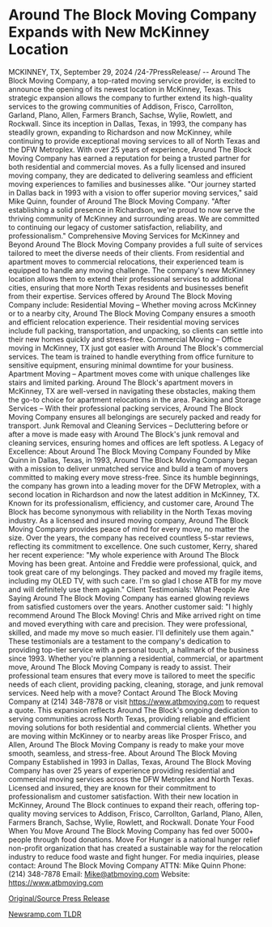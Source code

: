 # Around The Block Moving Company Expands with New McKinney Location

MCKINNEY, TX, September 29, 2024 /24-7PressRelease/ -- Around The Block Moving Company, a top-rated moving service provider, is excited to announce the opening of its newest location in McKinney, Texas. This strategic expansion allows the company to further extend its high-quality services to the growing communities of Addison, Frisco, Carrollton, Garland, Plano, Allen, Farmers Branch, Sachse, Wylie, Rowlett, and Rockwall. Since its inception in Dallas, Texas, in 1993, the company has steadily grown, expanding to Richardson and now McKinney, while continuing to provide exceptional moving services to all of North Texas and the DFW Metroplex.  With over 25 years of experience, Around The Block Moving Company has earned a reputation for being a trusted partner for both residential and commercial moves. As a fully licensed and insured moving company, they are dedicated to delivering seamless and efficient moving experiences to families and businesses alike.  "Our journey started in Dallas back in 1993 with a vision to offer superior moving services," said Mike Quinn, founder of Around The Block Moving Company. "After establishing a solid presence in Richardson, we're proud to now serve the thriving community of McKinney and surrounding areas. We are committed to continuing our legacy of customer satisfaction, reliability, and professionalism."  Comprehensive Moving Services for McKinney and Beyond Around The Block Moving Company provides a full suite of services tailored to meet the diverse needs of their clients. From residential and apartment moves to commercial relocations, their experienced team is equipped to handle any moving challenge. The company's new McKinney location allows them to extend their professional services to additional cities, ensuring that more North Texas residents and businesses benefit from their expertise.  Services offered by Around The Block Moving Company include: Residential Moving – Whether moving across McKinney or to a nearby city, Around The Block Moving Company ensures a smooth and efficient relocation experience. Their residential moving services include full packing, transportation, and unpacking, so clients can settle into their new homes quickly and stress-free.  Commercial Moving – Office moving in McKinney, TX just got easier with Around The Block's commercial services. The team is trained to handle everything from office furniture to sensitive equipment, ensuring minimal downtime for your business.  Apartment Moving – Apartment moves come with unique challenges like stairs and limited parking. Around The Block's apartment movers in McKinney, TX are well-versed in navigating these obstacles, making them the go-to choice for apartment relocations in the area.  Packing and Storage Services – With their professional packing services, Around The Block Moving Company ensures all belongings are securely packed and ready for transport.  Junk Removal and Cleaning Services – Decluttering before or after a move is made easy with Around The Block's junk removal and cleaning services, ensuring homes and offices are left spotless.  A Legacy of Excellence: About Around The Block Moving Company Founded by Mike Quinn in Dallas, Texas, in 1993, Around The Block Moving Company began with a mission to deliver unmatched service and build a team of movers committed to making every move stress-free. Since its humble beginnings, the company has grown into a leading mover for the DFW Metroplex, with a second location in Richardson and now the latest addition in McKinney, TX. Known for its professionalism, efficiency, and customer care, Around The Block has become synonymous with reliability in the North Texas moving industry.  As a licensed and insured moving company, Around The Block Moving Company provides peace of mind for every move, no matter the size. Over the years, the company has received countless 5-star reviews, reflecting its commitment to excellence. One such customer, Kerry, shared her recent experience:  "My whole experience with Around The Block Moving has been great. Antoine and Freddie were professional, quick, and took great care of my belongings. They packed and moved my fragile items, including my OLED TV, with such care. I'm so glad I chose ATB for my move and will definitely use them again."  Client Testimonials: What People Are Saying Around The Block Moving Company has earned glowing reviews from satisfied customers over the years. Another customer said:  "I highly recommend Around The Block Moving! Chris and Mike arrived right on time and moved everything with care and precision. They were professional, skilled, and made my move so much easier. I'll definitely use them again."  These testimonials are a testament to the company's dedication to providing top-tier service with a personal touch, a hallmark of the business since 1993.  Whether you're planning a residential, commercial, or apartment move, Around The Block Moving Company is ready to assist. Their professional team ensures that every move is tailored to meet the specific needs of each client, providing packing, cleaning, storage, and junk removal services.  Need help with a move? Contact Around The Block Moving Company at (214) 348-7878 or visit https://www.atbmoving.com to request a quote.  This expansion reflects Around The Block's ongoing dedication to serving communities across North Texas, providing reliable and efficient moving solutions for both residential and commercial clients. Whether you are moving within McKinney or to nearby areas like Prosper Frisco, and Allen, Around The Block Moving Company is ready to make your move smooth, seamless, and stress-free.  About Around The Block Moving Company Established in 1993 in Dallas, Texas, Around The Block Moving Company has over 25 years of experience providing residential and commercial moving services across the DFW Metroplex and North Texas. Licensed and insured, they are known for their commitment to professionalism and customer satisfaction. With their new location in McKinney, Around The Block continues to expand their reach, offering top-quality moving services to Addison, Frisco, Carrollton, Garland, Plano, Allen, Farmers Branch, Sachse, Wylie, Rowlett, and Rockwall.  Donate Your Food When You Move Around The Block Moving Company has fed over 5000+ people through food donations. Move For Hunger is a national hunger relief non-profit organization that has created a sustainable way for the relocation industry to reduce food waste and fight hunger.  For media inquiries, please contact: Around The Block Moving Company ATTN: Mike Quinn Phone: (214) 348-7878 Email: Mike@atbmoving.com Website: https://www.atbmoving.com 

[Original/Source Press Release](https://www.24-7pressrelease.com/press-release/514794/around-the-block-moving-company-expands-with-new-mckinney-location) 

[Newsramp.com TLDR](https://newsramp.com/None) 